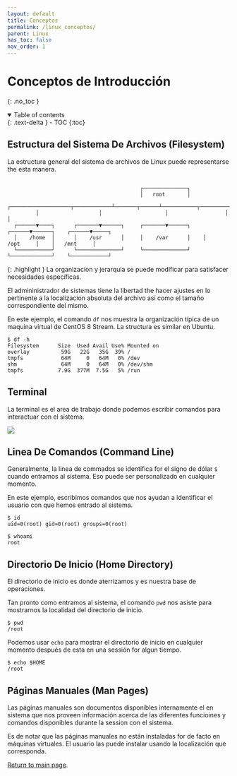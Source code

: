 ```yaml
---
layout: default
title: Conceptos
permalink: /linux_conceptos/
parent: Linux
has_toc: false
nav_order: 1
---
```


# Conceptos de Introducción
{: .no_toc }

<details open markdown="block">
  <summary>
    Table of contents
  </summary>
  {: .text-delta }
- TOC
{:toc}
</details>

## Estructura del Sistema De Archivos (Filesystem)

La estructura general del sistema de archivos de Linux puede representarse the esta manera.
```

                                          ┌──────────────┐
                                          │   root       │
         ┌───────────────────┬────────────┴───────┬──────┴───────────┬──────────────────┐
         │                   │                    │                  │                  │
  ┌──────▼────┐      ┌───────▼──────┐     ┌───────▼──────┐    ┌──────▼──────┐    ┌──────▼─────┐
  │    /home  │      │    /usr      │     │    /var      │    │    /opt     │    │   /mnt     │
  └───────────┘      └──────────────┘     └──────────────┘    └─────────────┘    └────────────┘
```

{: .highlight }
La organizacíon y jerarquia se puede modificar para satisfacer necesidades específicas.

El admininistrador de sistemas tiene la libertad the hacer ajustes en lo pertinente a la localizacíon absoluta del archivo asi como el tamaño correspondiente del mismo.

En este ejemplo, el comando `df` nos muestra la organización típica de un maquina virtual de CentOS 8 Stream. La structura es similar en Ubuntu.
```
$ df -h
Filesystem      Size  Used Avail Use% Mounted on
overlay          59G   22G   35G  39% /
tmpfs            64M     0   64M   0% /dev
shm              64M     0   64M   0% /dev/shm
tmpfs           7.9G  377M  7.5G   5% /run
```

## Terminal 

La terminal es el area de trabajo donde podemos escribir comandos para interactuar con el sistema.

![](../../assets/images/terminal_example.png)

## Linea De Comandos (Command Line)

Generalmente, la linea de commados se identifica for el signo de dólar `$` cuando entramos al sistema. Eso puede ser personalizado en cualquier momento.

En este ejemplo, escribimos comandos que nos ayudan a identificar el usuario con que hemos entrado al sistema.
```
$ id
uid=0(root) gid=0(root) groups=0(root)

$ whoami
root
```

## Directorio De Inicio (Home Directory)

El directorio de inicio es donde aterrizamos y es nuestra base de operaciones.

Tan pronto como entramos al sistema, el comando `pwd` nos asiste para mostrarnos la localidad del directorio de inicio.
```
$ pwd
/root
```

Podemos usar `echo` para mostrar el directorio de inicio en cualquier momento después de esta en una sessión for algun tiempo.
```
$ echo $HOME
/root
```

## Páginas Manuales (Man Pages)

Las páginas manuales son documentos disponibles internamente el en sistema que nos proveen información acerca de las diferentes funcioines y comandos disponibles durante la session con el sistema.

Es de notar que las páginas manuales no están instaladas for de facto en máquinas virtuales. El usuario las puede instalar usando la localización que corresponda.

[Return to main page]({{site.baseurl}}/).